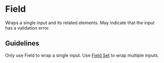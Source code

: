 <!-- @license CC0-1.0 -->

# Field

Wraps a single input and its related elements. May indicate that the input has a validation error.

## Guidelines

Only use Field to wrap a single input. Use [Field Set](/docs/components-forms-field-set--docs) to wrap multiple inputs.
